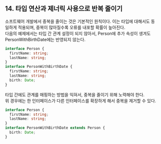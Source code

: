 ## 14. 타입 연산과 제너릭 사용으로 반복 줄이기

소프트웨어 개발에서 중복을 줄이는 것은 기본적인 원칙이다.
이는 타입에 대해서도 동일하게 적용되며, 중복이 많아질수록 오류를 내포할 확률이 높아진다.  
다음의 예제에서는 타입 간 관계 설정이 되지 않아서, Person에 추가 속성이 생겨도 PersonWithBirthDate에는 반영되지 않는다. 

```ts
interface Person {
  firstName: string;
  lastName: string;
}
interface PersonWithBirthDate {
  firstName: string;
  lastName: string;
  birth: Date;
}
```

타입 간에도 관계를 매핑하는 방법을 익혀서, 중복을 줄이기 위해 노력해야 한다.  
위 경우에는 한 인터페이스가 다른 인터페이스를 확장하게 해서 중복을 제거할 수 있다.

```ts
interface Person {
  firstName: string;
  lastName: string;
}
interface PersonWithBirthDate extends Person {
  birth: Date;
}
```










